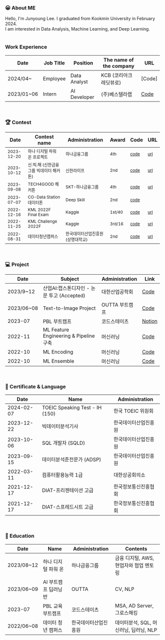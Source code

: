 ### 😀 About ME
Hello, I'm Junyoung Lee. 
I graduated from Kookmin University in February 2024. <br>
I am interested in Data Analysis, Machine Learning, and Deep Learning.
<br><br>

### Work Experience
| Date         |    Job Title   |    Position           | The name of the company           | URL |
|--------------|--------------------------------------------|--------------------------|-------|-------|
| 2024/04~ | Employee    | Data Analyst  | KCB (코리아크레딧뷰로)            | [Code] |
| 2023/01~06 | Intern    | AI Developer  | (주)베스텔라랩            | [Code](https://github.com/JunYeong-2/Intern_Public) |
<br>

### 🏆 Contest
| Date         | Contest name                               | Administration           | Award | Code | URL |
|--------------|--------------------------------------------|--------------------------|-------|------|------|
| <small>2023-12-20</small>   | <small>하나 디지털 파워 온 프로젝트</small>           | <small>하나금융그룹</small>           | <small>4th</small>   | <small>[code](https://github.com/JunYeong-2/Hana_Digital_Power_On)</small> | <small>[url](https://www.hanapoweron.com/digitalpoweron/)</small> |
| <small>2023-10-12</small>   | <small>신.빅.해 (신한금융그룹 빅데이터 해커톤)</small> | <small>신한라이프</small>              | <small>2nd</small>   | <small>[code](https://github.com/JunYeong-2/Shinhan_BigData_Hackathon)</small> | <small>[url](https://bigdatahub.ac.kr/information/notice?bbs_section=view&idx=60)</small> |
| <small>2023-09-08</small>   | <small>TECH4GOOD 해커톤</small>                         | <small>SKT-하나금융그룹</small>     | <small>4th</small>   | <small>[code](https://github.com/JunYeong-2/TECH4GOOD_Hackathon)</small> | <small>[url](https://www.yna.co.kr/view/AKR20230914049000017)</small> |
| <small>2023-07-07</small>   | <small>CO-Data Station 데이터톤</small>                | <small>Deep Skill</small>                | <small>2nd</small>   | <small>[code](https://github.com/JunYeong-2/CoData_Hackathon)</small> |  |
| <small>2022-12-16</small>   | <small>KML 2022F Final Exam</small>                     | <small>Kaggle</small>                     | <small>1st/40</small>| <small>[code](https://github.com/JunYeong-2/KML_2022F_Final_Exam)</small> | <small>[url](https://www.kaggle.com/competitions/kml2022f-exam)</small> |
| <small>2022-11-25</small>   | <small>KML Challenge 2022F</small>                      | <small>Kaggle</small>                     | <small>3rd/16</small>| <small>[code](https://github.com/JunYeong-2/KML_Challenge_2022F)</small> | <small>[url](https://www.kaggle.com/competitions/kml2022f)</small> |
| <small>2022-08-31</small>   | <small>데이터청년캠퍼스</small>                           | <small>한국데이터산업진흥원 (상명대학교)</small>| <small>2nd</small>   | <small>[code](https://github.com/JunYeong-2/Data_Campus)</small> | <small>[url](https://www.all-con.co.kr/view/contest/480140)</small> |
<br>

### 💻 Project
| Date       | Subject             | Administration     | Link        |
|------------|---------------------|--------------------|-------------|
| 2023/9~12  | 산업AI:캡스톤디자인 - 논문 투고 (Accepted)            | 대한산업공학회            | [Code](https://github.com/JunYeong-2/Capstone_Design) |
| 2023/06~08    | Text-to-Image Project       | OUTTA 부트캠프            | [Code](https://github.com/JunYeong-2/Text-to-Image_project) |
| 2023-07    | PBL 부트캠프         | 코드스테이츠            | [Notion](https://charming-sapphire-342.notion.site/PBL-9539e68ceec440fcbb7b22f13d396be0?pvs=4) |
| 2022-11    | ML Feature Engineering & Pipeline 구축    | 머신러닝            | [Code](https://github.com/JunYeong-2/ML_Pipeline) |
| 2022-10    | ML Encoding         | 머신러닝            | [Code](https://github.com/JunYeong-2/ML_Encoding) |
| 2022-10    | ML Ensemble         | 머신러닝            | [Code](https://github.com/JunYeong-2/ML_Ensemble) |
<br>

### 📄 Certificate & Language
| Date       | Name                               | Administration           |
|------------|------------------------------------|--------------------------|
| 2024-02-07 | TOEIC Speaking Test - IH (150)                          | 한국 TOEIC 위원회         |
| 2023-12-22 | 빅데이터분석기사                          | 한국데이터산업진흥원         |
| 2023-10-06 | SQL 개발자 (SQLD)                          | 한국데이터산업진흥원         |
| 2023-09-15 | 데이터분석준전문가 (ADSP)                          | 한국데이터산업진흥원         |
| 2022-03-11 | 컴퓨터활용능력 1급                          | 대한상공회의소         |
| 2021-12-17 | DIAT-프리젠테이션 고급                          | 한국정보통신진흥협회         |
| 2021-12-17 | DIAT-스프레드시트 고급                          | 한국정보통신진흥협회         |
<br>

### 🏢 Education
| Date       | Name                | Administration      | Contents |
|------------|---------------------|---------------------|----------|
| 2023/08~12 | 하나 디지털 파워 온           | 하나금융그룹             | 금융 디지털, AWS, 현업자와 협업 멘토링 |
| 2023/06~09 | AI 부트캠프 딥러닝반           | OUTTA             | CV, NLP |
| 2023-07 | PBL 교육 부트캠프           | 코드스테이츠             | MSA, AD Server, 그로스해킹  |
| 2022/06~08 | 데이터 청년 캠퍼스           | 한국데이터산업진흥원             | 데이터분석, SQL, 머신러닝, 딥러닝, NLP |






<!--
Hi there 👋
### 🏆 Contest
| Date       | Contest name                                    | Administration | Award | link |
| ------------- | ---------------------------------------------- |--------------|--------------|--------------|
|  2023-12-20  |    하나 디지털 파워 온 프로젝트              |    하나금융그룹        |  2rd   |   |
| 2023-10-12   |    신.빅.해 (신한금융그룹 빅데이터 해커톤)              |   신한라이프        |  2rd   |   |
|  2023-09-08  |       TECH4GOOD 해커톤           |     SKT-하나금융그룹       |  4th   |   |
|  2023-07-07  |   CO-Data Station 데이터톤               |   Deep Skill        |  2rd   |   |
| 2022-12-16   |    KML 2022F Final Exam              |    Kaggle        | 1st/40  | https://www.kaggle.com/competitions/kml2022f-exam    | 
| 2022-11-25   |         KML Challenge 2022F         |    Kaggle       |   3rd/16  | https://www.kaggle.com/competitions/kml2022f  |
|  2022-08-31  |  데이터청년캠퍼스                | 한국데이터산업진흥원(상명대학교)           |  2nd   | |
-->

<!--
**JunYeong-2/JunYeong-2** is a ✨ _special_ ✨ repository because its `README.md` (this file) appears on your GitHub profile.

Here are some ideas to get you started:

- 🔭 I’m currently working on ...
- 🌱 I’m currently learning ...
- 👯 I’m looking to collaborate on ...
- 🤔 I’m looking for help with ...
- 💬 Ask me about ...
- 📫 How to reach me: ...
- 😄 Pronouns: ...
- ⚡ Fun fact: ...
-->
